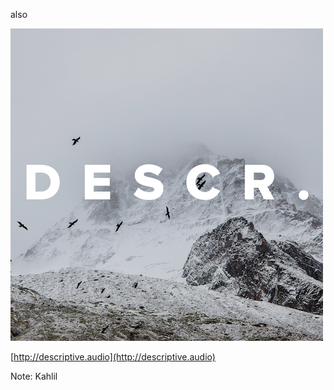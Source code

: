 also

![](/img/descriptive.png)

[http://descriptive.audio](http://descriptive.audio)

Note:
Kahlil
